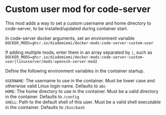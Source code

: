 # Custom user mod for code-server

This mod adds a way to set a custom username and home directory to code-server, to be installed/updated during container start.

In code-server docker arguments, set an environment variable `DOCKER_MODS=ghcr.io/diademiemi/docker-mods:code-server-custom-user`

If adding multiple mods, enter them in an array separated by `|`, such as `DOCKER_MODS=ghcr.io/diademiemi/docker-mods:code-server-custom-user|linuxserver/mods:openssh-server-mod2`

Define the following environment variables in the container startup.

`USERNAME`: The username to use in the container. Must be lower case and otherwise valid Linux login name. Defaults to `abc`  
`HOME`: The home directory to use in the container. Must be a valid directory in the container. Defaults to `/config`  
`SHELL`: Path to the default shell of this user. Must be a valid shell executable in the cointainer. Defaults to `/bin/bash`  

